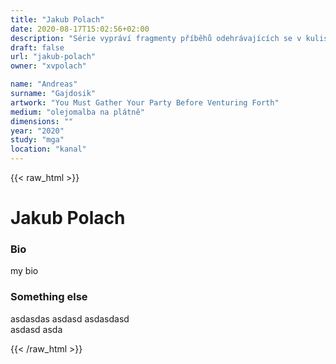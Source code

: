 ```yaml
---
title: "Jakub Polach"
date: 2020-08-17T15:02:56+02:00
description: "Série vypráví fragmenty příběhů odehrávajících se v kulisách romantických fantasy scenerií a kombinovaných se současnými subkulturními a volnočasovými motivy."
draft: false
url: "jakub-polach"
owner: "xvpolach"

name: "Andreas"
surname: "Gajdosik"
artwork: "You Must Gather Your Party Before Venturing Forth"
medium: "olejomalba na plátně"
dimensions: ""
year: "2020"
study: "mga"
location: "kanal"
---
```

{{< raw_html >}}
<h1>Jakub Polach</h1>
<h3 id="just-do-it">Bio</h3>
<p>my bio</p>
<h3 id="something-else">Something else</h3>
<p>asdasdas asdasd asdasdasd <br>asdasd asda</p>
{{< /raw_html >}}
